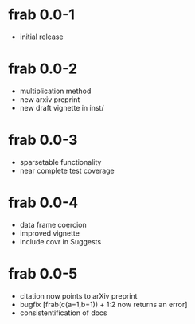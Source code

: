 # frab 0.0-1

- initial release


# frab 0.0-2

- multiplication method
- new arxiv preprint
- new draft vignette in inst/

# frab 0.0-3

- sparsetable functionality
- near complete test coverage

# frab 0.0-4

- data frame coercion
- improved vignette
- include covr in Suggests

# frab 0.0-5

- citation now points to arXiv preprint
- bugfix [frab(c(a=1,b=1)) + 1:2 now returns an error]
- consistentification of docs
